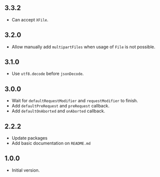 ## 3.3.2

- Can accept `XFile`.

## 3.2.0

- Allow manually add `multipartFiles` when usage of `File` is not possible.

## 3.1.0

- Use `utf8.decode` before `jsonDecode`.

## 3.0.0

- Wait for `defaultRequestModifier` and `requestModifier` to finish.
- Add `defaultPreRequest` and `preRequest` callback.
- Add `defaultOnAborted` and `onAborted` callback.

## 2.2.2

- Update packages
- Add basic documentation on `README.md`

## 1.0.0

- Initial version.
